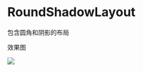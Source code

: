 # RoundShadowLayout
包含圆角和阴影的布局

效果图

![](https://github.com/wudengwei/RoundShadowLayout/tree/master/imgs/1.jpg)
